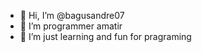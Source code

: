 - 👋 Hi, I’m @bagusandre07
- 👀 I’m programmer amatir
- 🌱 I’m just learning and fun for pragraming


<!---
bagusandre07/bagusandre07 is a ✨ special ✨ repository because its `README.md` (this file) appears on your GitHub profile.
You can click the Preview link to take a look at your changes.
--->
